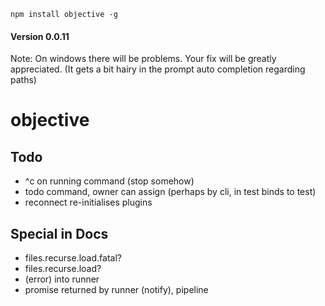 `npm install objective -g`

#### Version 0.0.11

Note: On windows there will be problems. Your fix will be greatly appreciated. (It gets a bit hairy in the prompt auto completion regarding paths)


objective
=========



Todo
----

* ^c on running command (stop somehow)
* todo command, owner can assign (perhaps by cli, in test binds to test)
* reconnect re-initialises plugins


Special in Docs
---------------

* files.recurse.load.fatal?
* files.recurse.load?
* (error) into runner
* promise returned by runner (notify), pipeline


